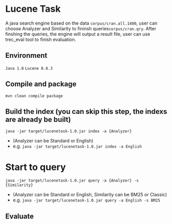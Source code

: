 # Lucene Task
A java search engine based on the data `corpus/cran.all.1400`, user can choose Analyzer and Similarity to fininsh queries`corpus/cran.qry`. 
After finshing the queries, the engine will output a result file, user can use trec_eval tool to finish evaluation.

## Environment 
`Java 1.8` `Lucene 8.6.3`

## Compile and package
`mvn clean compile package`

## Build the index (you can skip this step, the indexs are already be built)
`java -jar target/lucenetask-1.0.jar index -a {Analyzer}`
-  (Analyzer can be Standard or English)
-  e.g. `java -jar target/lucenetask-1.0.jar index -a English`

# Start to query
`java -jar target/lucenetask-1.0.jar query -a {Analyzer} -s {Similarity}`
- (Analyzer can be Standard or English, Similarity can be BM25 or Classic)
- e.g. `java -jar target/lucenetask-1.0.jar query -a English -s BM25`  

## Evaluate

